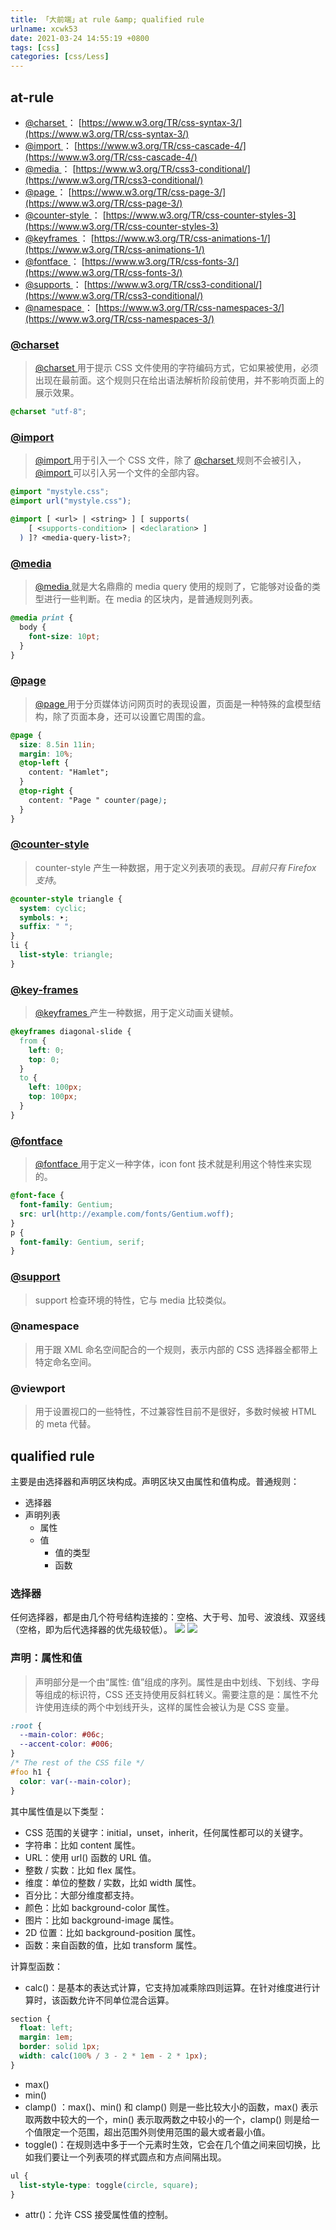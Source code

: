 ```yaml
---
title: 「大前端」at rule &amp; qualified rule
urlname: xcwk53
date: 2021-03-24 14:55:19 +0800
tags: [css]
categories: [css/Less]
---
```


## at-rule

- [@charset ](/charset) ： [https://www.w3.org/TR/css-syntax-3/](https://www.w3.org/TR/css-syntax-3/)
- [@import ](/import) ： [https://www.w3.org/TR/css-cascade-4/](https://www.w3.org/TR/css-cascade-4/)
- [@media ](/media) ： [https://www.w3.org/TR/css3-conditional/](https://www.w3.org/TR/css3-conditional/)
- [@page ](/page) ： [https://www.w3.org/TR/css-page-3/](https://www.w3.org/TR/css-page-3/)
- [@counter-style ](/counter-style) ： [https://www.w3.org/TR/css-counter-styles-3](https://www.w3.org/TR/css-counter-styles-3)
- [@keyframes ](/keyframes) ： [https://www.w3.org/TR/css-animations-1/](https://www.w3.org/TR/css-animations-1/)
- [@fontface ](/fontface) ： [https://www.w3.org/TR/css-fonts-3/](https://www.w3.org/TR/css-fonts-3/)
- [@supports ](/supports) ： [https://www.w3.org/TR/css3-conditional/](https://www.w3.org/TR/css3-conditional/)
- [@namespace ](/namespace) ： [https://www.w3.org/TR/css-namespaces-3/](https://www.w3.org/TR/css-namespaces-3/)

### [@charset ](/charset)

> [@charset ](/charset) 用于提示 CSS 文件使用的字符编码方式，它如果被使用，必须出现在最前面。这个规则只在给出语法解析阶段前使用，并不影响页面上的展示效果。

```css
@charset "utf-8";
```

### [@import ](/import)

> [@import ](/import) 用于引入一个 CSS 文件，除了 [@charset ](/charset) 规则不会被引入，[@import ](/import) 可以引入另一个文件的全部内容。

```css
@import "mystyle.css";
@import url("mystyle.css");

@import [ <url> | <string> ] [ supports(
    [ <supports-condition> | <declaration> ]
  ) ]? <media-query-list>?;
```

### [@media ](/media)

> [@media ](/media) 就是大名鼎鼎的 media query 使用的规则了，它能够对设备的类型进行一些判断。在 media 的区块内，是普通规则列表。

```css
@media print {
  body {
    font-size: 10pt;
  }
}
```

### [@page ](/page)

> [@page ](/page) 用于分页媒体访问网页时的表现设置，页面是一种特殊的盒模型结构，除了页面本身，还可以设置它周围的盒。

```css
@page {
  size: 8.5in 11in;
  margin: 10%;
  @top-left {
    content: "Hamlet";
  }
  @top-right {
    content: "Page " counter(page);
  }
}
```

### [@counter-style ](/counter-style)

> counter-style 产生一种数据，用于定义列表项的表现。_目前只有 Firefox 支持_。

```css
@counter-style triangle {
  system: cyclic;
  symbols: ‣;
  suffix: " ";
}
li {
  list-style: triangle;
}
```

### [@key-frames ](/key-frames)

> [@keyframes ](/keyframes) 产生一种数据，用于定义动画关键帧。

```css
@keyframes diagonal-slide {
  from {
    left: 0;
    top: 0;
  }
  to {
    left: 100px;
    top: 100px;
  }
}
```

### [@fontface ](/fontface)

> [@fontface ](/fontface) 用于定义一种字体，icon font 技术就是利用这个特性来实现的。

```css
@font-face {
  font-family: Gentium;
  src: url(http://example.com/fonts/Gentium.woff);
}
p {
  font-family: Gentium, serif;
}
```

### [@support ](/support)

> support 检查环境的特性，它与 media 比较类似。

### @namespace

> 用于跟 XML 命名空间配合的一个规则，表示内部的 CSS 选择器全都带上特定命名空间。

### @viewport

> 用于设置视口的一些特性，不过兼容性目前不是很好，多数时候被 HTML 的 meta 代替。

## qualified rule

主要是由选择器和声明区块构成。声明区块又由属性和值构成。普通规则：

- 选择器
- 声明列表
  - 属性
  - 值
    - 值的类型
    - 函数

### 选择器

任何选择器，都是由几个符号结构连接的：空格、大于号、加号、波浪线、双竖线（空格，即为后代选择器的优先级较低）。
![](https://cdn.nlark.com/yuque/0/2021/png/250093/1616577961595-6e6e5814-08bb-42c8-b8c0-b130511a8883.png#align=left&display=inline&height=404&margin=%5Bobject%20Object%5D&originHeight=404&originWidth=410&size=0&status=done&style=none&width=410)
![](https://cdn.nlark.com/yuque/0/2021/png/250093/1616577961646-8738dc24-798c-414c-a44c-b0a582c3ba35.png#align=left&display=inline&height=562&margin=%5Bobject%20Object%5D&originHeight=562&originWidth=960&size=0&status=done&style=none&width=960)

### 声明：属性和值

> 声明部分是一个由“属性: 值”组成的序列。属性是由中划线、下划线、字母等组成的标识符，CSS 还支持使用反斜杠转义。需要注意的是：属性不允许使用连续的两个中划线开头，这样的属性会被认为是 CSS 变量。

```css
:root {
  --main-color: #06c;
  --accent-color: #006;
}
/* The rest of the CSS file */
#foo h1 {
  color: var(--main-color);
}
```

其中属性值是以下类型：

- CSS 范围的关键字：initial，unset，inherit，任何属性都可以的关键字。
- 字符串：比如 content 属性。
- URL：使用 url() 函数的 URL 值。
- 整数 / 实数：比如 flex 属性。
- 维度：单位的整数 / 实数，比如 width 属性。
- 百分比：大部分维度都支持。
- 颜色：比如 background-color 属性。
- 图片：比如 background-image 属性。
- 2D 位置：比如 background-position 属性。
- 函数：来自函数的值，比如 transform 属性。

计算型函数：

- calc()：是基本的表达式计算，它支持加减乘除四则运算。在针对维度进行计算时，该函数允许不同单位混合运算。

```css
section {
  float: left;
  margin: 1em;
  border: solid 1px;
  width: calc(100% / 3 - 2 * 1em - 2 * 1px);
}
```

- max()
- min()
- clamp()
  ：max()、min() 和 clamp() 则是一些比较大小的函数，max() 表示取两数中较大的一个，min() 表示取两数之中较小的一个，clamp() 则是给一个值限定一个范围，超出范围外则使用范围的最大或者最小值。
- toggle()：在规则选中多于一个元素时生效，它会在几个值之间来回切换，比如我们要让一个列表项的样式圆点和方点间隔出现。

```css
ul {
  list-style-type: toggle(circle, square);
}
```

- attr()：允许 CSS 接受属性值的控制。
